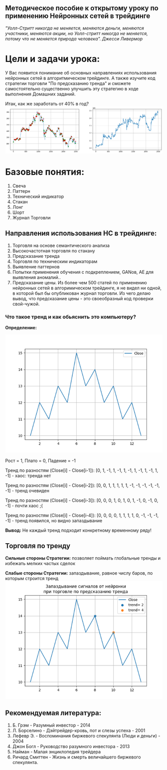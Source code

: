 ## Методическое пособие к открытому уроку по применению Нейронных сетей в трейдинге

*"Уолл-Стритт никогда не меняется, меняются деньги, меняются участники, меняются акции, но Уолл-стритт никогда не меняется, потому что не меняется природа человека".
Джесси Ливермор*

# Цели и задачи урока:
У Вас появится понимание об основных направлениях использования нейронных сетей в алгоритмическом трейдинге.
А также изучите код стратегии торговли "По предсказанию тренда" и сможете самостоятельно существенно улучшить эту стратегию в ходе выполнения Домашних заданий.

Итак, как же заработать от 40% в год?
![img.png](img.png)

# Базовые понятия:
1.  Свеча
2.  Паттерн
3.  Технический индикатор
4.  Стакан
5.  Лонг
6.  Шорт
7.  Журнал Торговли

## Направления использования НС в трейдинге:
1.  Торговля на основе семантического анализа
2.  Высокочастотная торговля по стакану
3.  Предсказание тренда
4.  Торговля по техническим индикаторам
5.  Выявление паттернов
6.  Попытки применения обучения с подкреплением, GANов, AE для выявления аномалий..
7.  Предсказание цены. Из более чем 500 статей по применению нейронных сетей в алгоримическом трейдинге, я не видел ни одной, в которой был бы опубликован журнал торговли.
Из чего делаю вывод, что предсказание цены - это своеобразный код проверки свой-чужой.

    
### Что такое тренд и как обьяснить это компьютеру?
**Определение:** 

![img_1.png](img_1.png)

Рост = 1, Плато = 0, Падение = -1

Тренд по разностям (Close[i] - Close[i-1]):  [0, 1, -1, 1, -1, 1, -1, 1, -1, 1, -1, 1, -1] - хаос: тренда нет

Тренд по разностям (Close[i] - Close[i-2]):  [0, 0, 1, 1, 1, 1, 1, -1, -1, -1, -1, -1, -1] - тренд очевиден

Тренд по разностям (Close[i] - Close[i-3]):  [0, 0, 0, 1, 0, 1, 0, 1, -1, 0, -1, 0, -1] - почти хаос ;(

Тренд по разностям (Close[i] - Close[i-4]):  [0, 0, 0, 0, 1, 1, 1, 1, 0, -1, -1, -1, -1] - тренд появился, но видно запаздывание

**Вывод:** Не каждый тренд подходит конкретному временному ряду!

## Торговля по тренду
**Сильные стороны Стратегии:** позволяет поймать глобальные тренды и избежать мелких частых сделок

**Слабые стороны Стратегии:** запаздывание, равное числу баров, по которым строится тренд
![img_2.png](img_2.png)

## Рекомендуемая литература:
1.  Б. Грэм - Разумный инвестор - 2014
2.  Л. Борселино - Дэйтрейдер-кровь, пот и слезы успеха - 2001
3.  Лефевр Э. - Воспоминания биржевого спекулянта (Люди и деньги) - 2004
4.  Джон Богл - Руководство разумного инвестора - 2013
5.  Найман - Малая энциклопедия трейдера
6.  Ричард Смиттен - Жизнь и смерть величайшего биржевого спекулянта.